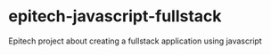 # epitech-javascript-fullstack
Epitech project about creating a fullstack application using javascript
